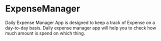 # ExpenseManager
Daily Expense Manager App is designed to keep a track of Expense on a day-to-day basis. Daily expense manager app will help you to check how much amount is spend on which thing.
